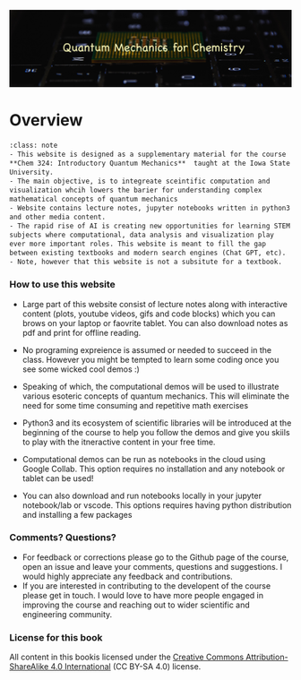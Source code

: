 ![](logo2.jpg)

Overview
============================


``` {admonition} 
:class: note
- This website is designed as a supplementary material for the course **Chem 324: Introductory Quantum Mechanics**  taught at the Iowa State University. 
- The main objective, is to integreate sceintific computation and visualization whcih lowers the barier for understanding complex mathematical concepts of quantum mechanics
- Website contains lecture notes, jupyter notebooks written in python3 and other media content.
- The rapid rise of AI is creating new opportunities for learning STEM subjects where computational, data analysis and visualization play ever more important roles. This website is meant to fill the gap between existing textbooks and modern search engines (Chat GPT, etc).
- Note, however that this website is not a subsitute for a textbook.   
```

### How to use this website

- Large part of this website consist of lecture notes along with interactive content (plots, youtube videos, gifs and code blocks) which you can brows on your laptop or faovrite tablet. You can also download notes as pdf and print for offline reading. 

- No programing expreience is assumed or needed to succeed in the class. However you might be tempted to learn some coding once you see some wicked cool demos :) 

- Speaking of which, the computational demos will be used to illustrate various esoteric concepts of quantum mechanics. This will eliminate the need for some time consuming and repetitive math exercises

- Python3 and its ecosystem of scientific libraries will be introduced at the beginning of the course to help you follow the demos and give you skiils to play with the itneractive content in your free time. 

- Computational demos can be run as notebooks in the cloud using Google Collab. This option requires no installation and any notebook or tablet can be used!

- You can also download and run notebooks locally in your jupyter notebook/lab or vscode. This options requires having python distribution and installing a few packages

### Comments? Questions?

- For feedback or corrections please go to the Github page of the course, open an issue and leave your comments, questions and suggestions. I would highly appreciate any feedback and contributions. 
- If you are interested in contributing to the developent of the course please get in touch. I would love to have more people engaged in improving the course and reaching out to wider scientific and engineering community.

### License for this book

All content in this bookis licensed under the [Creative Commons Attribution-ShareAlike 4.0 International](https://creativecommons.org/licenses/by-sa/4.0/) (CC BY-SA 4.0) license.